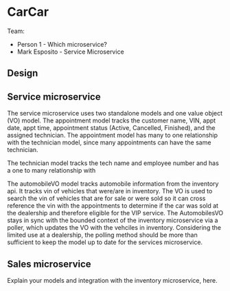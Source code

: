 # CarCar

Team:

* Person 1 - Which microservice?
* Mark Esposito - Service Microservice

## Design

## Service microservice

The service microservice uses two standalone models and one value object (VO) model. The appointment model tracks the customer name, VIN, appt date, appt time, appointment status (Active, Cancelled, Finished), and the assigned technician. The appointment model has many to one relationship with the technician model, since many appointments can have the same technician.

The technician model tracks the tech name and employee number and has a one to many relationship with 

The automobileVO model tracks automobile information from the inventory api. It tracks vin of vehicles that were/are in inventory. The VO is used to search the vin of vehicles that are for sale or were sold so it can cross reference the vin with the appointments to determine if the car was sold at the dealership and therefore eligible for the VIP service. The AutomobilesVO stays in sync with the bounded context of the inventory microservice via a poller, which updates the VO with the vehciles in inventory. Considering the limited use at a dealership, the polling method should be more than sufficient to keep the model up to date for the services microservice.

## Sales microservice

Explain your models and integration with the inventory
microservice, here.
